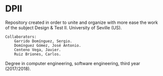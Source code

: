 # DPII

Repository created in order to unite and organize with more ease the work of the subject Design & Test II. University of Seville (US).

	Collaborators:
		Garrido Domínguez, Sergio.
		Domínguez Gómez, José Antonio.
		Centeno Vega, Javier.
		Ruiz Briones, Carlos.
  
Degree in computer engineering, software engineering, third year (2017/2018).
